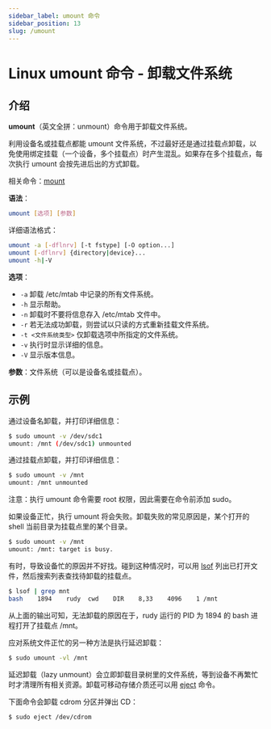 ```yaml
---
sidebar_label: umount 命令
sidebar_position: 13
slug: /umount
---
```


# Linux umount 命令 - 卸载文件系统



## 介绍

**umount**（英文全拼：unmount）命令用于卸载文件系统。

利用设备名或挂载点都能 umount 文件系统，不过最好还是通过挂载点卸载，以免使用绑定挂载（一个设备，多个挂载点）时产生混乱。如果存在多个挂载点，每次执行 umount 会按先进后出的方式卸载。

相关命令：[mount](/linux-command/mount)

**语法**：

```bash
umount [选项] [参数]
```

详细语法格式：

```bash
umount -a [-dflnrv] [-t fstype] [-O option...]
umount [-dflnrv] {directory|device}...
umount -h|-V
```

**选项**：

- `-a` 卸载 /etc/mtab 中记录的所有文件系统。
- `-h` 显示帮助。
- `-n` 卸载时不要将信息存入 /etc/mtab 文件中。
- `-r` 若无法成功卸载，则尝试以只读的方式重新挂载文件系统。
- `-t <文件系统类型>` 仅卸载选项中所指定的文件系统。
- `-v` 执行时显示详细的信息。
- `-V` 显示版本信息。

**参数**：文件系统（可以是设备名或挂载点）。



## 示例

通过设备名卸载，并打印详细信息：

```bash
$ sudo umount -v /dev/sdc1
umount: /mnt (/dev/sdc1) unmounted
```

通过挂载点卸载，并打印详细信息：

```bash
$ sudo umount -v /mnt
umount: /mnt unmounted
```

注意：执行 umount 命令需要 root 权限，因此需要在命令前添加 sudo。

如果设备正忙，执行 umount 将会失败。卸载失败的常见原因是，某个打开的 shell 当前目录为挂载点里的某个目录。

```bash
$ sudo umount -v /mnt
umount: /mnt: target is busy.
```

有时，导致设备忙的原因并不好找。碰到这种情况时，可以用 [lsof](/linux-command/lsof) 列出已打开文件，然后搜索列表查找待卸载的挂载点。

```bash
$ lsof | grep mnt
bash    1894    rudy  cwd    DIR    8,33    4096    1 /mnt
```

从上面的输出可知，无法卸载的原因在于，rudy 运行的 PID 为 1894 的 bash 进程打开了挂载点 /mnt。

应对系统文件正忙的另一种方法是执行延迟卸载：

```bash
$ sudo umount -vl /mnt
```

延迟卸载（lazy unmount）会立即卸载目录树里的文件系统，等到设备不再繁忙时才清理所有相关资源。卸载可移动存储介质还可以用 [eject](/linux-command/eject) 命令。

下面命令会卸载 cdrom 分区并弹出 CD：

```bash
$ sudo eject /dev/cdrom
```

